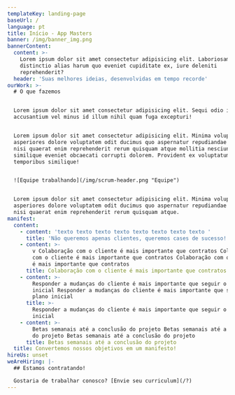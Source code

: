 ```yaml
---
templateKey: landing-page
baseUrl: /
language: pt
title: Início - App Masters
banner: /img/banner_img.png
bannerContent:
  content: >-
    Lorem ipsum dolor sit amet consectetur adipisicing elit. Laboriosam tenetur
    distinctio alias harum quo eveniet cupiditate ex, iure deleniti
    reprehenderit?
  header: 'Suas melhores ideias, desenvolvidas em tempo recorde'
ourWork: >-
  # O que fazemos


  Lorem ipsum dolor sit amet consectetur adipisicing elit. Sequi odio incidunt
  accusantium vel minus id illum nihil quam fuga excepturi!


  Lorem ipsum dolor sit amet consectetur adipisicing elit. Minima voluptatum, ea
  asperiores dolore voluptatem odit ducimus quo aspernatur repudiandae dolorum,
  nisi quaerat enim reprehenderit rerum quisquam atque mollitia nesciunt
  similique eveniet obcaecati corrupti dolorem. Provident ex voluptatum eaque
  temporibus similique!


  ![Equipe trabalhando](/img/scrum-header.png "Equipe")


  Lorem ipsum dolor sit amet consectetur adipisicing elit. Minima voluptatum, ea
  asperiores dolore voluptatem odit ducimus quo aspernatur repudiandae dolorum,
  nisi quaerat enim reprehenderit rerum quisquam atque.
manifest:
  content:
    - content: 'texto texto texto texto texto texto texto texto '
      title: 'Não queremos apenas clientes, queremos cases de sucesso!'
    - content: >-
        v Colaboração com o cliente é mais importante que contratos Colaboração
        com o cliente é mais importante que contratos Colaboração com o cliente
        é mais importante que contratos
      title: Colaboração com o cliente é mais importante que contratos
    - content: >-
        Responder a mudanças do cliente é mais importante que seguir o plano
        inicial Responder a mudanças do cliente é mais importante que seguir o
        plano inicial
      title: >-
        Responder a mudanças do cliente é mais importante que seguir o plano
        inicial
    - content: >-
        Betas semanais até a conclusão do projeto Betas semanais até a conclusão
        do projeto Betas semanais até a conclusão do projeto
      title: Betas semanais até a conclusão do projeto
  title: Convertemos nossos objetivos em um manifesto!
hireUs: unset
weAreHiring: |-
  ## Estamos contratando!

  Gostaria de trabalhar conosco? [Envie seu curriculum](/?)
---
```


